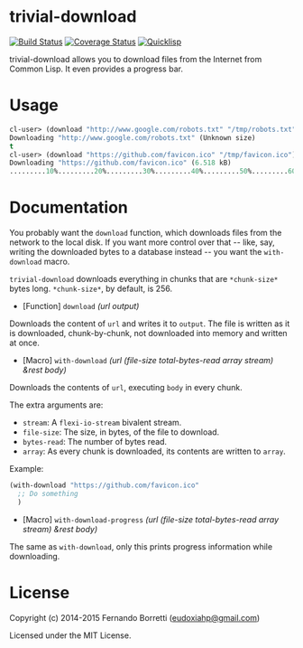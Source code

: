 # trivial-download

[![Build Status](https://travis-ci.org/eudoxia0/trivial-download.svg?branch=master)](https://travis-ci.org/eudoxia0/trivial-download)
[![Coverage Status](https://coveralls.io/repos/eudoxia0/trivial-download/badge.svg?branch=master)](https://coveralls.io/r/eudoxia0/trivial-download?branch=master)
[![Quicklisp](http://quickdocs.org/badge/trivial-download.svg)](http://quickdocs.org/trivial-download/)

trivial-download allows you to download files from the Internet from Common
Lisp. It even provides a progress bar.

# Usage

```lisp
cl-user> (download "http://www.google.com/robots.txt" "/tmp/robots.txt")
Downloading "http://www.google.com/robots.txt" (Unknown size)
t
cl-user> (download "https://github.com/favicon.ico" "/tmp/favicon.ico")
Downloading "https://github.com/favicon.ico" (6.518 kB)
.........10%.........20%.........30%.........40%.........50%.........60%.........70%.........80%.........90%.........100%t
```

# Documentation

You probably want the `download` function, which downloads files from the
network to the local disk. If you want more control over that -- like, say,
writing the downloaded bytes to a database instead -- you want the
`with-download` macro.

`trivial-download` downloads everything in chunks that are `*chunk-size*` bytes
long. `*chunk-size*`, by default, is 256.

* [Function] `download` *(url output)*

Downloads the content of `url` and writes it to `output`. The file is written as
it is downloaded, chunk-by-chunk, not downloaded into memory and written at
once.

* [Macro] `with-download` *(url (file-size total-bytes-read array stream) &rest body)*

Downloads the contents of `url`, executing `body` in every chunk.

The extra arguments are:

- `stream`: A `flexi-io-stream` bivalent stream.
- `file-size`: The size, in bytes, of the file to download.
- `bytes-read`: The number of bytes read.
- `array`: As every chunk is downloaded, its contents are written to `array`.

Example:

```lisp
(with-download "https://github.com/favicon.ico"
  ;; Do something
  )
```

* [Macro] `with-download-progress` *(url (file-size total-bytes-read array stream) &rest body)*

The same as `with-download`, only this prints progress information while
downloading.

# License

Copyright (c) 2014-2015 Fernando Borretti (eudoxiahp@gmail.com)

Licensed under the MIT License.

